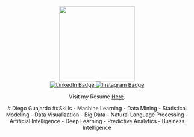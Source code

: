 <div id="header" align="center">
  <img src="https://media4.giphy.com/media/qgQUggAC3Pfv687qPC/giphy.gif?cid=ecf05e47lw1whwhg036to3vp7ai1qjaxv2kspad2dx0qhf1n&ep=v1_gifs_search&rid=giphy.gif&ct=g" width="200"/>
<div id="badges">
  <a href="https://www.linkedin.com/in/diego-alejandro-guajardo-g%C3%B3mez-b5a6bbba/">
    <img src="https://img.shields.io/badge/LinkedIn-blue??style=flat-square&logo=linkedin&logoColor=white" alt="LinkedIn Badge"/>
  </a>
  <a href="https://www.instagram.com/diego.guajardo/">
    <img src="https://img.shields.io/badge/Instagram-blueviolet?style=flat-square&logo=instagram&logoColor=white" alt="Instagram Badge"/>
  </a>
</div>

Visit my Resume [Here](https://diegooguajardoo.github.io/cv/).

<div>
  # Diego Guajardo
 ##Skills
-   Machine Learning
-   Data Mining
-   Statistical Modeling
-   Data Visualization
-   Big Data
-   Natural Language Processing
-   Artificial Intelligence
-   Deep Learning
-   Predictive Analytics
-   Business Intelligence
</div>
  
<!---
diegooguajardoo/diegooguajardoo is a ✨ special ✨ repository because its `README.md` (this file) appears on your GitHub profile.
You can click the Preview link to take a look at your changes.
--->
